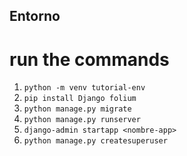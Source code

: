 ## Entorno
# run the commands
1. ```python -m venv tutorial-env```
2. ```pip install Django folium```
3. ```python manage.py migrate```
4. ```python manage.py runserver```
5. ```django-admin startapp <nombre-app>```
6. ```python manage.py createsuperuser```
